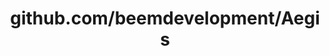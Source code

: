 ---
layout: post
title: github.com/beemdevelopment/Aegis
categories: link
tags: [انگلیسی, گیت‌هاب, برنامه‌نویسی]
---